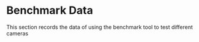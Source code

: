 # Benchmark Data

This section records the data of using the benchmark tool to test different cameras
